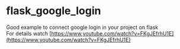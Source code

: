 # flask_google_login
Good example to connect google login in your project on flask  
For details watch [https://www.youtube.com/watch?v=FKgJEfrhU1E](https://www.youtube.com/watch?v=FKgJEfrhU1E)
